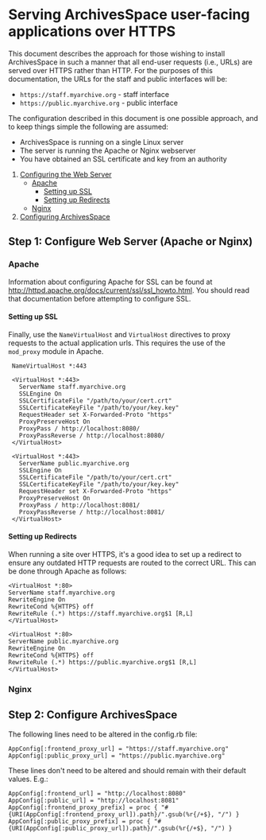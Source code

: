 # Serving ArchivesSpace user-facing applications over HTTPS

This document describes the approach for those wishing to install
ArchivesSpace in such a manner that all end-user requests (i.e., URLs)
are served over HTTPS rather than HTTP. For the purposes of this documentation, the URLs for the staff and public interfaces will be:

  * `https://staff.myarchive.org` - staff interface
  * `https://public.myarchive.org` - public interface

The configuration described in this document is one possible approach,
and to keep things simple the following are assumed:

  * ArchivesSpace is running on a single Linux server
  * The server is running the Apache or Nginx webserver
  * You have obtained an SSL certificate and key from an authority

1. [Configuring the Web Server](#step-1-configure-web-server-apache-or-nginx)
   - [Apache](#apache)
     - [Setting up SSL](#setting-up-ssl)
     - [Setting up Redirects](#setting-up-redirects)
   - [Nginx](#nginx)
2. [Configuring ArchivesSpace](#step-2-configure-archivesspace)


## Step 1: Configure Web Server (Apache or Nginx)

### Apache
Information about configuring Apache for SSL can be found at http://httpd.apache.org/docs/current/ssl/ssl_howto.html.  You should read
that documentation before attempting to configure SSL.
     
#### Setting up SSL


Finally, use the `NameVirtualHost` and `VirtualHost` directives to proxy
requests to the actual application urls. This requires the use of the `mod_proxy` module in Apache.

     NameVirtualHost *:443

     <VirtualHost *:443>
       ServerName staff.myarchive.org
       SSLEngine On
       SSLCertificateFile "/path/to/your/cert.crt"
       SSLCertificateKeyFile "/path/to/your/key.key"
       RequestHeader set X-Forwarded-Proto "https"
       ProxyPreserveHost On
       ProxyPass / http://localhost:8080/
       ProxyPassReverse / http://localhost:8080/
     </VirtualHost>
     
     <VirtualHost *:443>
       ServerName public.myarchive.org
       SSLEngine On
       SSLCertificateFile "/path/to/your/cert.crt"
       SSLCertificateKeyFile "/path/to/your/key.key"
       RequestHeader set X-Forwarded-Proto "https"
       ProxyPreserveHost On
       ProxyPass / http://localhost:8081/
       ProxyPassReverse / http://localhost:8081/
     </VirtualHost>



#### Setting up Redirects
When running a site over HTTPS, it's a good idea to set up a redirect to ensure any outdated HTTP requests are routed to the correct URL. This can be done through Apache as follows:

```
<VirtualHost *:80>
ServerName staff.myarchive.org
RewriteEngine On
RewriteCond %{HTTPS} off
RewriteRule (.*) https://staff.myarchive.org$1 [R,L]
</VirtualHost>

<VirtualHost *:80>
ServerName public.myarchive.org
RewriteEngine On
RewriteCond %{HTTPS} off
RewriteRule (.*) https://public.myarchive.org$1 [R,L]
</VirtualHost>
```

### Nginx


## Step 2: Configure ArchivesSpace

The following lines need to be altered in the config.rb file:
```
AppConfig[:frontend_proxy_url] = "https://staff.myarchive.org"
AppConfig[:public_proxy_url] = "https://public.myarchive.org"
```
These lines don't need to be altered and should remain with their default values. E.g.:
```
AppConfig[:frontend_url] = "http://localhost:8080"
AppConfig[:public_url] = "http://localhost:8081"
AppConfig[:frontend_proxy_prefix] = proc { "#{URI(AppConfig[:frontend_proxy_url]).path}/".gsub(%r{/+$}, "/") }
AppConfig[:public_proxy_prefix] = proc { "#{URI(AppConfig[:public_proxy_url]).path}/".gsub(%r{/+$}, "/") }
```
